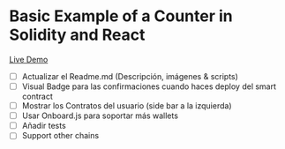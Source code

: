 # Basic Example of a Counter in Solidity and React

[Live Demo](https://danisomoza.github.io/Counter-in-Solidity/?contractAddress=0xb6469d2fBbcc7fDCEab42564C73DC480E4af67c4)

- [ ] Actualizar el Readme.md (Descripción, imágenes & scripts)
- [ ] Visual Badge para las confirmaciones cuando haces deploy del smart contract
- [ ] Mostrar los Contratos del usuario (side bar a la izquierda)
- [ ] Usar Onboard.js para soportar más wallets
- [ ] Añadir tests
- [ ] Support other chains
